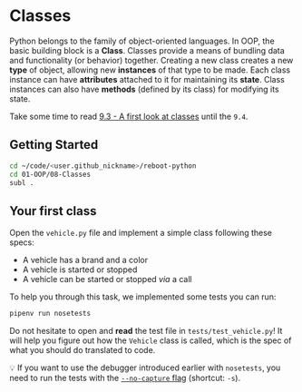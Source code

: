 # Classes

Python belongs to the family of object-oriented languages. In OOP, the basic building block is a **Class**. Classes provide a means of bundling data and functionality (or behavior) together. Creating a new class creates a new **type** of object, allowing new **instances** of that type to be made. Each class instance can have **attributes** attached to it for maintaining its **state**. Class instances can also have **methods** (defined by its class) for modifying its state.

Take some time to read [9.3 - A first look at classes](https://docs.python.org/3/tutorial/classes.html#a-first-look-at-classes) until the `9.4`.

## Getting Started

```bash
cd ~/code/<user.github_nickname>/reboot-python
cd 01-OOP/08-Classes
subl .
```

## Your first class

Open the `vehicle.py` file and implement a simple class following these specs:

- A vehicle has a brand and a color
- A vehicle is started or stopped
- A vehicle can be started or stopped _via_ a call

To help you through this task, we implemented some tests you can run:

```bash
pipenv run nosetests
```

Do not hesitate to open and **read** the test file in `tests/test_vehicle.py`!
It will help you figure out how the `Vehicle` class is called, which is the
spec of what you should do translated to code.

💡 If you want to use the debugger introduced earlier with `nosetests`, you need to run the tests with the [`--no-capture` flag](http://nose.readthedocs.io/en/latest/man.html#cmdoption-s) (shortcut: `-s`).

